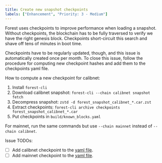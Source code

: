 ```yaml
---
title: Create new snapshot checkpoints
labels: ["Enhancement", "Priority: 3 - Medium"]
---
```


Forest uses checkpoints to improve performance when loading a snapshot. Without checkpoints, the blockchain has to be fully traversed to verify we have the right genesis block. Checkpoints short-circuit this search and shave off tens of minutes in boot time.

Checkpoints have to be regularly updated, though, and this issue is automatically created once per month. To close this issue, follow the procedure for computing new checkpoint hashes and add them to the checkpoints yaml file.

How to compute a new checkpoint for calibnet:

1. Install `forest-cli`
2. Download calibnet snapshot: `forest-cli --chain calibnet snapshot fetch`
3. Decompress snapshot: `zstd -d forest_snapshot_calibnet_*.car.zst`
4. Extract checkpoints: `forest-cli archive checkpoints forest_snapshot_calibnet_*.car`
5. Put checkpoints in `build/known_blocks.yaml`

For mainnet, run the same commands but use `--chain mainnet` instead of `--chain calibnet`.

Issue TODOs:

- [ ] Add calibnet checkpoint to the [yaml file][yaml].
- [ ] Add mainnet checkpoint to the [yaml file][yaml].

[yaml]: https://github.com/ChainSafe/forest/blob/main/blockchain/chain/src/store/known_checkpoints.yaml
